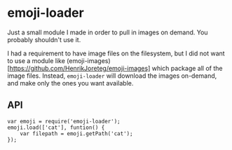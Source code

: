 # emoji-loader

Just a small module I made in order to pull in images on demand. You probably shouldn't use it.

I had a requirement to have image files on the filesystem, but I did not want to use a module like (emoji-images)[https://github.com/HenrikJoreteg/emoji-images] which package all of the image files. Instead, `emoji-loader` will download the images on-demand, and make only the ones you want available.

## API

    var emoji = require('emoji-loader');
    emoji.load(['cat'], funtion() {
        var filepath = emoji.getPath('cat');    
    });
